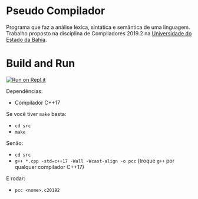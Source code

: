 # Pseudo Compilador

Programa que faz a análise léxica, sintática e semântica de uma linguagem.
Trabalho proposto na disciplina de Compiladores 2019.2 na [Universidade do Estado da Bahia](https://uneb-si.github.io/).

# Build and Run

[![Run on Repl.it](https://repl.it/badge/github/josecleiton/pseudo-compilador)](https://repl.it/github/josecleiton/pseudo-compilador)

Dependências:
- Compilador C++17

Se você tiver `make` basta:

- `cd src`
- `make`

Senão:

- `cd src`
- `g++ *.cpp -std=c++17 -Wall -Wcast-align -o pcc` (troque `g++` por qualquer compilador C++17)

E rodar:
- `pcc <nome>.c20192`

